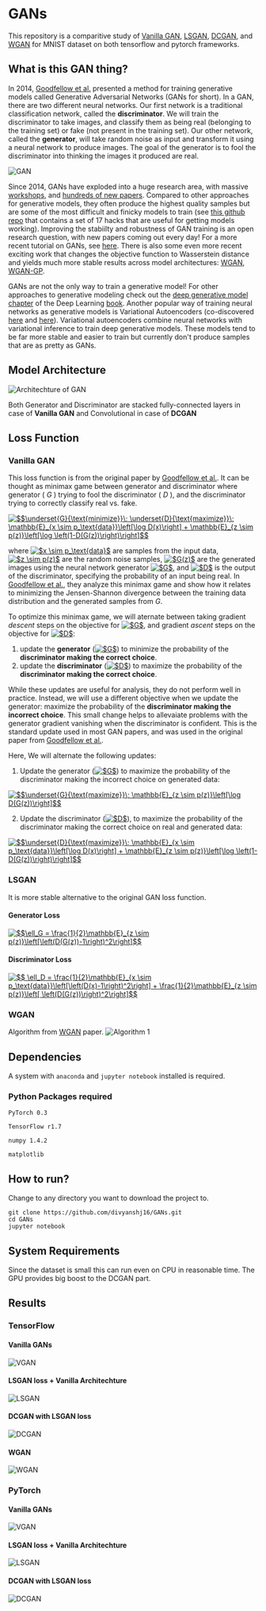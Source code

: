 # GANs
This repository is a comparitive study of [Vanilla GAN](https://arxiv.org/abs/1406.2661), [LSGAN](https://arxiv.org/abs/1611.04076), [DCGAN](https://arxiv.org/abs/1511.06434), and [WGAN](https://arxiv.org/abs/1704.00028) for MNIST dataset on both tensorflow and pytorch frameworks.

## What is this GAN thing?

In 2014, [Goodfellow et al.](https://arxiv.org/abs/1406.2661) presented a method for training generative models called Generative Adversarial Networks (GANs for short). In a GAN, there are two different neural networks. Our first network is a traditional classification network, called the **discriminator**. We will train the discriminator to take images, and classify them as being real (belonging to the training set) or fake (not present in the training set). Our other network, called the **generator**, will take random noise as input and transform it using a neural network to produce images. The goal of the generator is to fool the discriminator into thinking the images it produced are real.

![GAN](https://cdn-images-1.medium.com/max/1000/1*-gFsbymY9oJUQJ-A3GTfeg.png)

Since 2014, GANs have exploded into a huge research area, with massive [workshops](https://sites.google.com/site/nips2016adversarial/), and [hundreds of new papers](https://github.com/hindupuravinash/the-gan-zoo). Compared to other approaches for generative models, they often produce the highest quality samples but are some of the most difficult and finicky models to train (see [this github repo](https://github.com/soumith/ganhacks) that contains a set of 17 hacks that are useful for getting models working). Improving the stabiilty and robustness of GAN training is an open research question, with new papers coming out every day! For a more recent tutorial on GANs, see [here](https://arxiv.org/abs/1701.00160). There is also some even more recent exciting work that changes the objective function to Wasserstein distance and yields much more stable results across model architectures: [WGAN](https://arxiv.org/abs/1701.07875), [WGAN-GP](https://arxiv.org/abs/1704.00028).

GANs are not the only way to train a generative model! For other approaches to generative modeling check out the [deep generative model chapter](http://www.deeplearningbook.org/contents/generative_models.html) of the Deep Learning [book](http://www.deeplearningbook.org). Another popular way of training neural networks as generative models is Variational Autoencoders (co-discovered [here](https://arxiv.org/abs/1312.6114) and [here](https://arxiv.org/abs/1401.4082)). Variational autoencoders combine neural networks with variational inference to train deep generative models. These models tend to be far more stable and easier to train but currently don't produce samples that are as pretty as GANs.

## Model Architecture

![Architechture of GAN](https://deeplearning4j.org/img/GANs.png)

Both Generator and Discriminator are stacked fully-connected layers in case of **Vanilla GAN** and Convolutional in case of **DCGAN**

## Loss Function

### Vanilla GAN

This loss function is from the original paper by [Goodfellow et al.](https://arxiv.org/abs/1406.2661). It can be thought as minimax game between generator and discriminator where generator ( $G$ ) trying to fool the discriminator ( $D$ ), and the discriminator trying to correctly classify real vs. fake.

<a href="https://www.codecogs.com/eqnedit.php?latex=$$\underset{G}{\text{minimize}}\;&space;\underset{D}{\text{maximize}}\;&space;\mathbb{E}_{x&space;\sim&space;p_\text{data}}\left[\log&space;D(x)\right]&space;&plus;&space;\mathbb{E}_{z&space;\sim&space;p(z)}\left[\log&space;\left(1-D(G(z))\right)\right]$$" target="_blank"><img src="https://latex.codecogs.com/gif.latex?$$\underset{G}{\text{minimize}}\;&space;\underset{D}{\text{maximize}}\;&space;\mathbb{E}_{x&space;\sim&space;p_\text{data}}\left[\log&space;D(x)\right]&space;&plus;&space;\mathbb{E}_{z&space;\sim&space;p(z)}\left[\log&space;\left(1-D(G(z))\right)\right]$$" title="$$\underset{G}{\text{minimize}}\; \underset{D}{\text{maximize}}\; \mathbb{E}_{x \sim p_\text{data}}\left[\log D(x)\right] + \mathbb{E}_{z \sim p(z)}\left[\log \left(1-D(G(z))\right)\right]$$" /></a>

where <a href="https://www.codecogs.com/eqnedit.php?latex=$x&space;\sim&space;p_\text{data}$" target="_blank"><img src="https://latex.codecogs.com/gif.latex?$x&space;\sim&space;p_\text{data}$" title="$x \sim p_\text{data}$" /></a> are samples from the input data, <a href="https://www.codecogs.com/eqnedit.php?latex=$z&space;\sim&space;p(z)$" target="_blank"><img src="https://latex.codecogs.com/gif.latex?$z&space;\sim&space;p(z)$" title="$z \sim p(z)$" /></a> are the random noise samples, <a href="https://www.codecogs.com/eqnedit.php?latex=$G(z)$" target="_blank"><img src="https://latex.codecogs.com/gif.latex?$G(z)$" title="$G(z)$" /></a> are the generated images using the neural network generator <a href="https://www.codecogs.com/eqnedit.php?latex=$G$" target="_blank"><img src="https://latex.codecogs.com/gif.latex?$G$" title="$G$" /></a>, and <a href="https://www.codecogs.com/eqnedit.php?latex=$D$" target="_blank"><img src="https://latex.codecogs.com/gif.latex?$D$" title="$D$" /></a> is the output of the discriminator, specifying the probability of an input being real. In [Goodfellow et al.](https://arxiv.org/abs/1406.2661), they analyze this minimax game and show how it relates to minimizing the Jensen-Shannon divergence between the training data distribution and the generated samples from $G$.

To optimize this minimax game, we will aternate between taking gradient *descent* steps on the objective for <a href="https://www.codecogs.com/eqnedit.php?latex=$G$" target="_blank"><img src="https://latex.codecogs.com/gif.latex?$G$" title="$G$" /></a>, and gradient *ascent* steps on the objective for <a href="https://www.codecogs.com/eqnedit.php?latex=$D$" target="_blank"><img src="https://latex.codecogs.com/gif.latex?$D$" title="$D$" /></a>:
1. update the **generator** (<a href="https://www.codecogs.com/eqnedit.php?latex=$G$" target="_blank"><img src="https://latex.codecogs.com/gif.latex?$G$" title="$G$" /></a>) to minimize the probability of the __discriminator making the correct choice__. 
2. update the **discriminator** (<a href="https://www.codecogs.com/eqnedit.php?latex=$D$" target="_blank"><img src="https://latex.codecogs.com/gif.latex?$D$" title="$D$" /></a>) to maximize the probability of the __discriminator making the correct choice__.

While these updates are useful for analysis, they do not perform well in practice. Instead, we will use a different objective when we update the generator: maximize the probability of the **discriminator making the incorrect choice**. This small change helps to allevaiate problems with the generator gradient vanishing when the discriminator is confident. This is the standard update used in most GAN papers, and was used in the original paper from [Goodfellow et al.](https://arxiv.org/abs/1406.2661). 

Here, We will alternate the following updates:
1. Update the generator (<a href="https://www.codecogs.com/eqnedit.php?latex=$G$" target="_blank"><img src="https://latex.codecogs.com/gif.latex?$G$" title="$G$" /></a>) to maximize the probability of the discriminator making the incorrect choice on generated data:

<a href="https://www.codecogs.com/eqnedit.php?latex=$$\underset{G}{\text{maximize}}\;&space;\mathbb{E}_{z&space;\sim&space;p(z)}\left[\log&space;D(G(z))\right]$$" target="_blank"><img src="https://latex.codecogs.com/gif.latex?$$\underset{G}{\text{maximize}}\;&space;\mathbb{E}_{z&space;\sim&space;p(z)}\left[\log&space;D(G(z))\right]$$" title="$$\underset{G}{\text{maximize}}\; \mathbb{E}_{z \sim p(z)}\left[\log D(G(z))\right]$$" /></a>

2. Update the discriminator (<a href="https://www.codecogs.com/eqnedit.php?latex=$D$" target="_blank"><img src="https://latex.codecogs.com/gif.latex?$D$" title="$D$" /></a>), to maximize the probability of the discriminator making the correct choice on real and generated data:

<a href="https://www.codecogs.com/eqnedit.php?latex=$$\underset{D}{\text{maximize}}\;&space;\mathbb{E}_{x&space;\sim&space;p_\text{data}}\left[\log&space;D(x)\right]&space;&plus;&space;\mathbb{E}_{z&space;\sim&space;p(z)}\left[\log&space;\left(1-D(G(z))\right)\right]$$" target="_blank"><img src="https://latex.codecogs.com/gif.latex?$$\underset{D}{\text{maximize}}\;&space;\mathbb{E}_{x&space;\sim&space;p_\text{data}}\left[\log&space;D(x)\right]&space;&plus;&space;\mathbb{E}_{z&space;\sim&space;p(z)}\left[\log&space;\left(1-D(G(z))\right)\right]$$" title="$$\underset{D}{\text{maximize}}\; \mathbb{E}_{x \sim p_\text{data}}\left[\log D(x)\right] + \mathbb{E}_{z \sim p(z)}\left[\log \left(1-D(G(z))\right)\right]$$" /></a>

### LSGAN

It is more stable alternative to the original GAN loss function.

#### Generator Loss

<a href="https://www.codecogs.com/eqnedit.php?latex=$$\ell_G&space;=&space;\frac{1}{2}\mathbb{E}_{z&space;\sim&space;p(z)}\left[\left(D(G(z))-1\right)^2\right]$$" target="_blank"><img src="https://latex.codecogs.com/gif.latex?$$\ell_G&space;=&space;\frac{1}{2}\mathbb{E}_{z&space;\sim&space;p(z)}\left[\left(D(G(z))-1\right)^2\right]$$" title="$$\ell_G = \frac{1}{2}\mathbb{E}_{z \sim p(z)}\left[\left(D(G(z))-1\right)^2\right]$$" /></a>

#### Discriminator Loss

<a href="https://www.codecogs.com/eqnedit.php?latex=$$&space;\ell_D&space;=&space;\frac{1}{2}\mathbb{E}_{x&space;\sim&space;p_\text{data}}\left[\left(D(x)-1\right)^2\right]&space;&plus;&space;\frac{1}{2}\mathbb{E}_{z&space;\sim&space;p(z)}\left[&space;\left(D(G(z))\right)^2\right]$$" target="_blank"><img src="https://latex.codecogs.com/gif.latex?$$&space;\ell_D&space;=&space;\frac{1}{2}\mathbb{E}_{x&space;\sim&space;p_\text{data}}\left[\left(D(x)-1\right)^2\right]&space;&plus;&space;\frac{1}{2}\mathbb{E}_{z&space;\sim&space;p(z)}\left[&space;\left(D(G(z))\right)^2\right]$$" title="$$ \ell_D = \frac{1}{2}\mathbb{E}_{x \sim p_\text{data}}\left[\left(D(x)-1\right)^2\right] + \frac{1}{2}\mathbb{E}_{z \sim p(z)}\left[ \left(D(G(z))\right)^2\right]$$" /></a>

### WGAN

Algorithm from [WGAN](https://arxiv.org/abs/1704.00028) paper.
![Algorithm 1](https://cdn-images-1.medium.com/max/1600/1*JnBQNCOJxa8w9YMc5YjoXQ.png)

## Dependencies

A system with `anaconda` and `jupyter notebook` installed is required.

### Python Packages required

`PyTorch 0.3`

`TensorFlow r1.7`

`numpy 1.4.2`

`matplotlib`

## How to run?
Change to any directory you want to download the project to.

```shell
git clone https://github.com/divyanshj16/GANs.git
cd GANs
jupyter notebook
```

## System Requirements

Since the dataset is small this can run even on CPU in reasonable time. The GPU provides big boost to the DCGAN part.

## Results

### TensorFlow

#### Vanilla GANs

![VGAN](./images/tf/download.png)

#### LSGAN loss + Vanilla Architechture

![LSGAN](./images/tf/ls.png)

#### DCGAN with LSGAN loss

![DCGAN](./images/tf/DC.png)

#### WGAN

![WGAN](./images/tf/WGAN.png)

### PyTorch

#### Vanilla GANs

![VGAN](./images/pt/van.png)

#### LSGAN loss + Vanilla Architechture

![LSGAN](./images/pt/ls.png)

#### DCGAN with LSGAN loss

![DCGAN](./images/pt/dcls.png)
